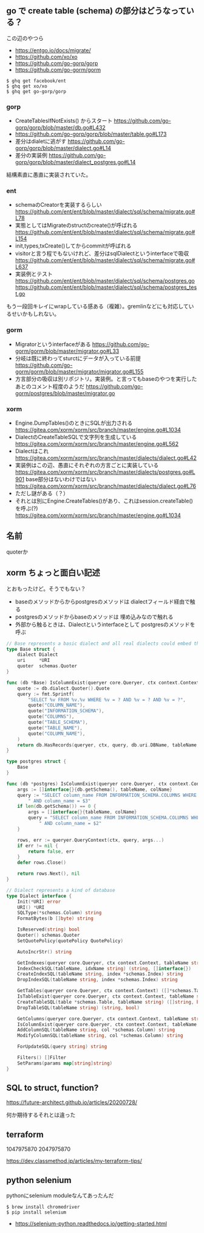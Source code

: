## go で create table (schema) の部分はどうなっている？

この辺のやつら

- https://entgo.io/docs/migrate/
- https://github.com/xo/xo
- https://github.com/go-gorp/gorp
- https://github.com/go-gorm/gorm

```console
$ ghq get facebook/ent
$ ghq get xo/xo
$ ghq get go-gorp/gorp
```

### gorp

- CreateTablesIfNotExists() からスタート https://github.com/go-gorp/gorp/blob/master/db.go#L432
- https://github.com/go-gorp/gorp/blob/master/table.go#L173
- 差分はdialetに逃がす https://github.com/go-gorp/gorp/blob/master/dialect.go#L14
- 差分の実装例 https://github.com/go-gorp/gorp/blob/master/dialect_postgres.go#L14

結構素直に愚直に実装されていた。

### ent

- schemaのCreatorを実装するらしい https://github.com/ent/ent/blob/master/dialect/sql/schema/migrate.go#L78
- 実態としてはMigrateのstructのcreate()が呼ばれる https://github.com/ent/ent/blob/master/dialect/sql/schema/migrate.go#L154
- init,types,txCreate()してからcommitが呼ばれる
- visitorと言う程でもないけれど、差分はsqlDialectというinterfaceで吸収 https://github.com/ent/ent/blob/master/dialect/sql/schema/migrate.go#L637
- 実装例とテスト https://github.com/ent/ent/blob/master/dialect/sql/schema/postgres.go https://github.com/ent/ent/blob/master/dialect/sql/schema/postgres_test.go

もう一段回キレイにwrapしている感ある（複雑）。gremlinなどにも対応しているせいかもしれない。

### gorm

- Migratorというinterfaceがある https://github.com/go-gorm/gorm/blob/master/migrator.go#L33
- 分岐は既に終わってsturctにデータが入っている前提 https://github.com/go-gorm/gorm/blob/master/migrator/migrator.go#L155
- 方言部分の吸収は別リポジトリ。実装例。と言ってもbaseのやつを実行したあとのコメント程度のようだ https://github.com/go-gorm/postgres/blob/master/migrator.go

### xorm

- Engine.DumpTables()のときにSQLが出力される https://gitea.com/xorm/xorm/src/branch/master/engine.go#L1034 
- DialectのCreateTableSQLで文字列を生成している https://gitea.com/xorm/xorm/src/branch/master/engine.go#L562
- Dialectはこれ https://gitea.com/xorm/xorm/src/branch/master/dialects/dialect.go#L42
- 実装例はこの辺、愚直にそれぞれの方言ごとに実装している https://gitea.com/xorm/xorm/src/branch/master/dialects/postgres.go#L901 base部分はないわけではない https://gitea.com/xorm/xorm/src/branch/master/dialects/dialect.go#L76
- ただし謎がある（？）
- それとは別にEngine.CreateTables()があり、これはsession.createTable()を呼ぶ(?) https://gitea.com/xorm/xorm/src/branch/master/engine.go#L1034

## 名前

quoterか

## xorm ちょっと面白い記述

とおもったけど。そうでもない？

- baseのメソッドからからpostgresのメソッドは dialectフィールド経由で触る
- postgresのメソッドからbaseのメソッドは 埋め込みなので触れる
- 外部から触るときは、Dialectというinterfaceとして postgresのメソッドを呼ぶ

```go
// Base represents a basic dialect and all real dialects could embed this struct
type Base struct {
	dialect Dialect
	uri     *URI
	quoter  schemas.Quoter
}

func (db *Base) IsColumnExist(queryer core.Queryer, ctx context.Context, tableName, colName string) (bool, error) {
	quote := db.dialect.Quoter().Quote
	query := fmt.Sprintf(
		"SELECT %v FROM %v.%v WHERE %v = ? AND %v = ? AND %v = ?",
		quote("COLUMN_NAME"),
		quote("INFORMATION_SCHEMA"),
		quote("COLUMNS"),
		quote("TABLE_SCHEMA"),
		quote("TABLE_NAME"),
		quote("COLUMN_NAME"),
	)
	return db.HasRecords(queryer, ctx, query, db.uri.DBName, tableName, colName)
}

type postgres struct {
	Base
}

func (db *postgres) IsColumnExist(queryer core.Queryer, ctx context.Context, tableName, colName string) (bool, error) {
	args := []interface{}{db.getSchema(), tableName, colName}
	query := "SELECT column_name FROM INFORMATION_SCHEMA.COLUMNS WHERE table_schema = $1 AND table_name = $2" +
		" AND column_name = $3"
	if len(db.getSchema()) == 0 {
		args = []interface{}{tableName, colName}
		query = "SELECT column_name FROM INFORMATION_SCHEMA.COLUMNS WHERE table_name = $1" +
			" AND column_name = $2"
	}

	rows, err := queryer.QueryContext(ctx, query, args...)
	if err != nil {
		return false, err
	}
	defer rows.Close()

	return rows.Next(), nil
}

// Dialect represents a kind of database
type Dialect interface {
	Init(*URI) error
	URI() *URI
	SQLType(*schemas.Column) string
	FormatBytes(b []byte) string

	IsReserved(string) bool
	Quoter() schemas.Quoter
	SetQuotePolicy(quotePolicy QuotePolicy)

	AutoIncrStr() string

	GetIndexes(queryer core.Queryer, ctx context.Context, tableName string) (map[string]*schemas.Index, error)
	IndexCheckSQL(tableName, idxName string) (string, []interface{})
	CreateIndexSQL(tableName string, index *schemas.Index) string
	DropIndexSQL(tableName string, index *schemas.Index) string

	GetTables(queryer core.Queryer, ctx context.Context) ([]*schemas.Table, error)
	IsTableExist(queryer core.Queryer, ctx context.Context, tableName string) (bool, error)
	CreateTableSQL(table *schemas.Table, tableName string) ([]string, bool)
	DropTableSQL(tableName string) (string, bool)

	GetColumns(queryer core.Queryer, ctx context.Context, tableName string) ([]string, map[string]*schemas.Column, error)
	IsColumnExist(queryer core.Queryer, ctx context.Context, tableName string, colName string) (bool, error)
	AddColumnSQL(tableName string, col *schemas.Column) string
	ModifyColumnSQL(tableName string, col *schemas.Column) string

	ForUpdateSQL(query string) string

	Filters() []Filter
	SetParams(params map[string]string)
}
```


## SQL to struct, function?

https://future-architect.github.io/articles/20200728/

何か期待するそれとは違った

## terraform


1047975870
2047975870
    

https://dev.classmethod.jp/articles/my-terraform-tips/

## python selenium

pythonにselenium moduleなんてあったんだ

```console
$ brew install chromedriver
$ pip install selenium
```

- https://selenium-python.readthedocs.io/getting-started.html
